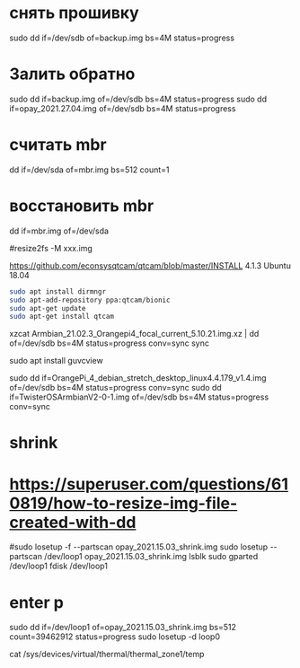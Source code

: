 # снять прошивку
sudo dd if=/dev/sdb of=backup.img  bs=4M status=progress

# Залить обратно
sudo dd if=backup.img of=/dev/sdb bs=4M status=progress
sudo dd if=opay_2021.27.04.img of=/dev/sdb bs=4M status=progress

# считать mbr
dd if=/dev/sda of=mbr.img bs=512 count=1
# восстановить mbr
dd if=mbr.img of=/dev/sda

#resize2fs -M xxx.img

https://github.com/econsysqtcam/qtcam/blob/master/INSTALL
4.1.3 Ubuntu 18.04
```bash
sudo apt install dirmngr
sudo apt-add-repository ppa:qtcam/bionic
sudo apt-get update
sudo apt-get install qtcam
```

xzcat Armbian_21.02.3_Orangepi4_focal_current_5.10.21.img.xz | dd of=/dev/sdb bs=4M status=progress conv=sync
sync

sudo apt install guvcview

sudo dd if=OrangePi_4_debian_stretch_desktop_linux4.4.179_v1.4.img of=/dev/sdb bs=4M status=progress conv=sync
sudo dd if=TwisterOSArmbianV2-0-1.img of=/dev/sdb bs=4M status=progress conv=sync

# shrink
# https://superuser.com/questions/610819/how-to-resize-img-file-created-with-dd
#sudo losetup -f --partscan opay_2021.15.03_shrink.img
sudo losetup --partscan /dev/loop1 opay_2021.15.03_shrink.img
lsblk
sudo gparted /dev/loop1
fdisk /dev/loop1
# enter p
sudo dd if=/dev/loop1 of=opay_2021.15.03_shrink.img bs=512 count=39462912 status=progress
sudo losetup -d loop0

cat /sys/devices/virtual/thermal/thermal_zone1/temp
